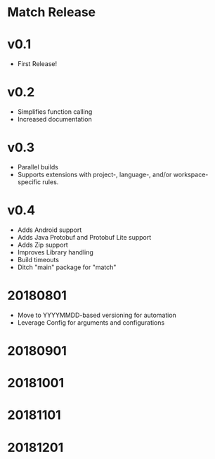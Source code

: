 Match Release
=============

# v0.1
- First Release!

# v0.2
- Simplifies function calling
- Increased documentation

# v0.3
- Parallel builds
- Supports extensions with project-, language-, and/or workspace-specific rules.

# v0.4
- Adds Android support
- Adds Java Protobuf and Protobuf Lite support
- Adds Zip support
- Improves Library handling
- Build timeouts
- Ditch "main" package for "match"

# 20180801
- Move to YYYYMMDD-based versioning for automation
- Leverage Config for arguments and configurations

# 20180901

# 20181001

# 20181101

# 20181201
